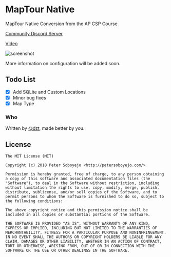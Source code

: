 # MapTour Native
MapTour Native Conversion from the AP CSP Course

[Community Discord Server](https://discord.gg/BkDxcjT)

[Video](https://youtu.be/xXZ34abjVks)

![screenshot](https://i.imgur.com/pIed0R6.png)


More information on configuration will be added soon.

## Todo List
- [x] Add SQLite and Custom Locations
- [x] Minor bug fixes
- [x] Map Type

### Who
Written by <a href="http://petersoboyejo.com/">@dzt</a>, made better by you.

## License

```
The MIT License (MIT)

Copyright (c) 2018 Peter Soboyejo <http://petersoboyejo.com/>

Permission is hereby granted, free of charge, to any person obtaining a copy of this software and associated documentation files (the "Software"), to deal in the Software without restriction, including without limitation the rights to use, copy, modify, merge, publish, distribute, sublicense, and/or sell copies of the Software, and to permit persons to whom the Software is furnished to do so, subject to the following conditions:

The above copyright notice and this permission notice shall be included in all copies or substantial portions of the Software.

THE SOFTWARE IS PROVIDED "AS IS", WITHOUT WARRANTY OF ANY KIND, EXPRESS OR IMPLIED, INCLUDING BUT NOT LIMITED TO THE WARRANTIES OF MERCHANTABILITY, FITNESS FOR A PARTICULAR PURPOSE AND NONINFRINGEMENT. IN NO EVENT SHALL THE AUTHORS OR COPYRIGHT HOLDERS BE LIABLE FOR ANY CLAIM, DAMAGES OR OTHER LIABILITY, WHETHER IN AN ACTION OF CONTRACT, TORT OR OTHERWISE, ARISING FROM, OUT OF OR IN CONNECTION WITH THE SOFTWARE OR THE USE OR OTHER DEALINGS IN THE SOFTWARE.
```
